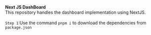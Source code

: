 <b>Next JS DashBoard</b>
<br>
This repository handles the dashboard implementation using NextJS.
<br>
<br>
`Step 1`:Use the command `pnpm i` to download the dependencies from `package.json`
<br>
